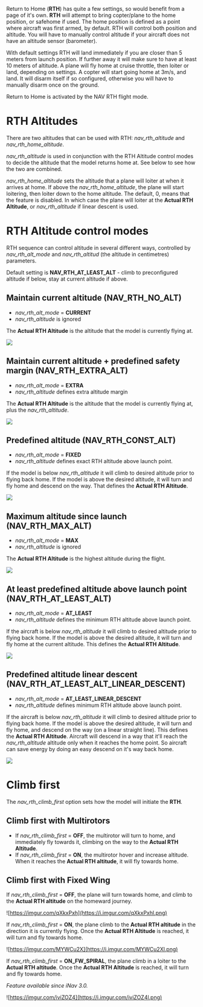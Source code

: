 Return to Home (**RTH**) has quite a few settings, so would benefit from a page of it's own. **RTH** will attempt to bring copter/plane to the home position, or safehome if used. The home position is defined as a point where aircraft was first armed, by default. RTH will control both position and altitude. You will have to manually control altitude if your aircraft does not have an altitude sensor (barometer).

With default settings RTH will land immediately if you are closer than 5 meters from launch position. If further away it will make sure to have at least 10 meters of altitude. A plane will fly home at cruise throttle, then loiter or land, depending on settings. A copter will start going home at 3m/s, and land. It will disarm itself if so configured, otherwise you will have to manually disarm once on the ground.

Return to Home is activated by the NAV RTH flight mode.

# RTH Altitudes

There are two altitudes that can be used with RTH: _nav_rth_altitude_ and _nav_rth_home_altitude_. 

_nav_rth_altitude_ is used in conjunction with the RTH Altitude control modes to decide the altitude that the model returns home at. See below to see how the two are combined. 

_nav_rth_home_altitude_ sets the altitude that a plane will loiter at when it arrives at home. If above the _nav_rth_home_altitude_, the plane will start loitering, then loiter down to the home altitude. The default, 0, means that the feature is disabled. In which case the plane will loiter at the **Actual RTH Altitude**, or _nav_rth_altitude_ if linear descent is used.

# RTH Altitude control modes

RTH sequence can control altitude in several different ways, controlled by _nav_rth_alt_mode_ and _nav_rth_altitud_ (the altitude in centimetres) parameters.

Default setting is **NAV_RTH_AT_LEAST_ALT** - climb to preconfigured altitude if below, stay at current altitude if above.

## Maintain current altitude (NAV_RTH_NO_ALT)
- _nav_rth_alt_mode_ = **CURRENT**
- _nav_rth_altitude_ is ignored

The **Actual RTH Altitude** is the altitude that the model is currently flying at.

![](images/NAV_RTH_NO_ALT.jpg)

## Maintain current altitude + predefined safety margin (NAV_RTH_EXTRA_ALT)
- _nav_rth_alt_mode_ = **EXTRA**
- _nav_rth_altitude_ defines extra altitude margin

The **Actual RTH Altitude** is the altitude that the model is currently flying at, plus the _nav_rth_altitude_.

![](images/NAX_RTH_EXTRA_ALT.jpg)

## Predefined altitude (NAV_RTH_CONST_ALT)
- _nav_rth_alt_mode_ = **FIXED**
- _nav_rth_altitude_ defines exact RTH altitude above launch point.

If the model is below _nav_rth_altitude_ it will climb to desired altitude prior to flying back home. If the model is above the desired altitude, it will turn and fly home and descend on the way. That defines the **Actual RTH Altitude**.

![](images/NAV_RTH_CONST_ALT.jpg)

## Maximum altitude since launch (NAV_RTH_MAX_ALT)
- _nav_rth_alt_mode_ = **MAX**
- _nav_rth_altitude_ is ignored

The **Actual RTH Altitude** is the highest altitude during the flight.

![](images/NAV_RTH_MAX_ALT.jpg)

## At least predefined altitude above launch point (NAV_RTH_AT_LEAST_ALT)
- _nav_rth_alt_mode_ = **AT_LEAST**
- _nav_rth_altitude_ defines the minimum RTH altitude above launch point. 

If the aircraft is below _nav_rth_altitude_ it will climb to desired altitude prior to flying back home. If the model is above the desired altitude, it will turn and fly home at the current altitude. This defines the **Actual RTH Altitude**.

![](images/NAV_RTH_AT_LEAST_ALT.jpg)

## Predefined altitude linear descent (NAV_RTH_AT_LEAST_ALT_LINEAR_DESCENT)
- _nav_rth_alt_mode_ = **AT_LEAST_LINEAR_DESCENT**
- _nav_rth_altitude_ defines minimum RTH altitude above launch point. 

If the aircraft is below _nav_rth_altitude_ it will climb to desired altitude prior to flying back home. If the model is above the desired altitude, it will turn and fly home, and descend on the way (on a linear straight line). This defines the **Actual RTH Altitude**. Aircraft will descend in a way that it'll reach the _nav_rth_altitude_ altitude only when it reaches the home point. So aircraft can save energy by doing an easy descend on it's way back home.

![](https://i.imgur.com/CPgKb4w.png)

# Climb first

The _nav_rth_climb_first_ option sets how the model will initiate the **RTH**.

## Climb first with Multirotors

- If _nav_rth_climb_first_ = **OFF**, the multirotor will turn to home, and immediately fly towards it, climbing on the way to the **Actual RTH Altitude**.
- If _nav_rth_climb_first_ = **ON**, the multirotor hover and increase altitude. When it reaches the **Actual RTH altitude**, it will fly towards home.

## Climb first with Fixed Wing
If _nav_rth_climb_first_ = **OFF**, the plane will turn towards home, and climb to the **Actual RTH altitude** on the homeward journey.

![https://imgur.com/qXkxPxh](https://i.imgur.com/qXkxPxhl.png)

If _nav_rth_climb_first_ = **ON**, the plane climb to the **Actual RTH altitude** in the direction it is currently flying. Once the **Actual RTH Altitude** is reached, it will turn and fly towards home.

![https://imgur.com/MYWCu2X](https://i.imgur.com/MYWCu2Xl.png)

If _nav_rth_climb_first_ = **ON_FW_SPIRAL**, the plane climb in a loiter to the **Actual RTH altitude**. Once the **Actual RTH Altitude** is reached, it will turn and fly towards home.

_Feature available since iNav 3.0._

![https://imgur.com/iviZOZ4](https://i.imgur.com/iviZOZ4l.png)